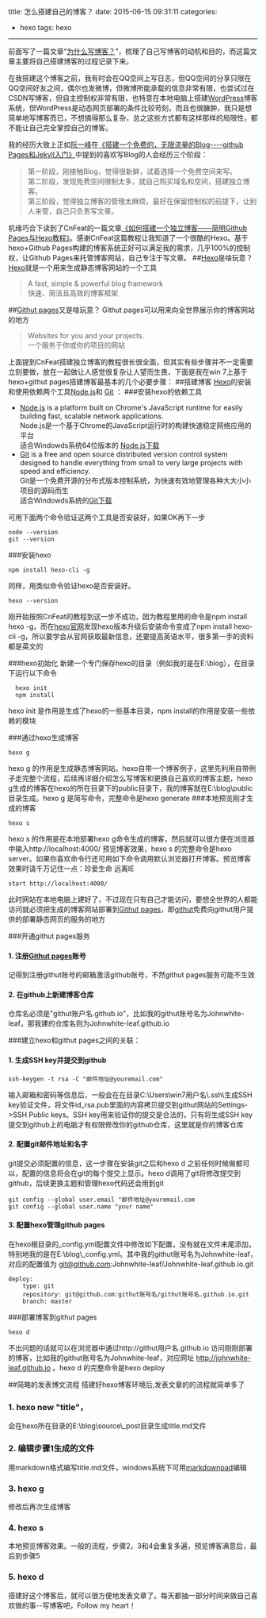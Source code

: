 title: 怎么搭建自己的博客？
date: 2015-06-15 09:31:11
categories:
 - hexo
tags: hexo
---
前面写了一篇文章“[为什么写博客？](https://johnwhite-leaf.github.io/2015/06/07/why-i-blog/)”，梳理了自己写博客的动机和目的，而这篇文章主要将自己搭建博客的过程记录下来。

在我搭建这个博客之前，我有时会在QQ空间上写日志，但QQ空间的分享只限在QQ空间好友之间，偶尔也发微博，但微博所能承载的信息非常有限，也尝试过在CSDN写博客，但自主控制权非常有限，也特意在本地电脑上搭建[WordPress](http://cn.wordpress.org/)博客系统，但WordPress是动态网页部署的条件比较苛刻，而且也很臃肿，我只是想简单地写博客而已，不想搞得那么复杂，总之这些方式都有这样那样的局限性，都不能让自己完全掌控自己的博客。

我的经历大致上正如[阮一峰](http://www.ruanyifeng.com/)在[《搭建一个免费的，无限流量的Blog----github Pages和Jekyll入门》](http://www.ruanyifeng.com/blog/2012/08/blogging_with_jekyll.html)中提到的喜欢写Blog的人会经历三个阶段：
>第一阶段，刚接触Blog，觉得很新鲜，试着选择一个免费空间来写。  
>第二阶段，发现免费空间限制太多，就自己购买域名和空间，搭建独立博客。  
>第三阶段，觉得独立博客的管理太麻烦，最好在保留控制权的前提下，让别人来管，自己只负责写文章。

机缘巧合下读到了CnFeat的一篇文章[《如何搭建一个独立博客——简明Github Pages与Hexo教程》](http://www.jianshu.com/p/05289a4bc8b2)。感谢CnFeat这篇教程让我知道了一个很酷的Hexo。基于hexo+Github Pages构建的博客系统正好可以满足我的需求，几乎100%的控制权，让Github Pages来托管博客网站，自己专注于写文章。
##[Hexo](http://hexo.io)是啥玩意？
[Hexo](http://hexo.io)就是一个用来生成静态博客网站的一个工具
>A fast, simple & powerful blog framework  
>快速、简洁且高效的博客框架

##[Githut pages](https://pages.github.com/)又是啥玩意？
Githut pages可以用来向全世界展示你的博客网站的地方
>Websites for you and your projects.  
>一个服务于你或你的项目的网站

上面提到CnFeat搭建独立博客的教程很长很全面，但其实有些步骤并不一定需要立刻要做，放在一起做让人感觉很复杂让人望而生畏，下面是我在win 7上基于hexo+githut pages搭建博客最基本的几个必要步骤：
##搭建博客
[Hexo](http://hexo.io)的安装和使用依赖两个工具[Node.js](http://nodejs.org/)和 [Git](http://git-scm.com/) ：
###安装hexo的依赖工具
- [Node.js](http://nodejs.org/) is a platform built on Chrome's JavaScript runtime for easily building fast, scalable network applications.  
Node.js是一个基于Chrome的JavaScript运行时的构建快速稳定网络应用的平台  
适合Windowds系统64位版本的 [Node.js下载](http://nodejs.org/dist/v0.12.4/x64/node-v0.12.4-x64.msi)
- [Git](http://git-scm.com/) is a free and open source distributed version control system designed to handle everything from small to very large projects with speed and efficiency.  
Git是一个免费开源的分布式版本控制系统，为快速有效地管理各种大大小小项目的源码而生  
适合Windowds系统的[Git下载](https://github.com/msysgit/msysgit/releases/download/Git-1.9.5-preview20150319/Git-1.9.5-preview20150319.exe)

可用下面两个命令验证这两个工具是否安装好，如果OK再下一步
```
node --version
git --version
```
###安装hexo

```
npm install hexo-cli -g
```

同样，用类似命令验证hexo是否安装好。
```
hexo --version
```

刚开始按照CnFeat的教程到这一步不成功，因为教程里用的命令是npm install hexo -g，而在[hexo官网](http://hexo.io)发现hexo版本升级后安装命令变成了npm install hexo-cli -g，所以要学会从官网获取最新信息，还要提高英语水平，很多第一手的资料都是英文的

###hexo初始化
新建一个专门保存hexo的目录（例如我的是在E:\blog），在目录下运行以下命令  
```
  hexo init  
  npm install
```

hexo init 是作用是生成了hexo的一些基本目录，npm install的作用是安装一些依赖的模块

###通过hexo生成博客
```
hexo g
```

hexo g 的作用是生成静态博客网站。hexo自带一个博客例子，这里先利用自带例子走完整个流程，后续再详细介绍怎么写博客和更换自己喜欢的博客主题，hexo g生成的博客在hexo的所在目录下的public目录下，我的博客就在E:\blog\public目录生成。hexo g 是简写命令，完整命令是hexo generate
###本地预览刚才生成的博客
```
hexo s
```

hexo s 的作用是在本地部署hexo g命令生成的博客，然后就可以很方便在浏览器中输入http://localhost:4000/ 预览博客效果，hexo s 的完整命令是hexo server。如果你喜欢命令行还可用如下命令调用默认浏览器打开博客。预览博客效果时请千万记住一点：珍爱生命 远离IE
```
start http://localhost:4000/
```

此时网站在本地电脑上建好了，不过现在只有自己才能访问，要想全世界的人都能访问就必须把生成的博客网站部署到[Githut pages](https://pages.github.com/)，即[githut](https://github.com/)免费向githut用户提供的部署静态网页的服务的地方

###开通githut pages服务
#### 1. 注册[Githut pages](https://pages.github.com/)账号
记得到注册githut账号的邮箱激活github账号，不然githut pages服务可能不生效
#### 2. 在github上新建博客仓库
仓库名必须是"githut账户名.github.io"，比如我的githut账号名为Johnwhite-leaf，那我建的仓库名则为Johnwhite-leaf.github.io

###建立hexo和githut pages之间的关联：
#### 1. 生成SSH key并提交到github
```
ssh-keygen -t rsa -C "邮件地址@youremail.com"
```
输入邮箱和密码等信息后，一般会在在目录C:\Users\win7用户名\\.ssh\生成SSH key验证文件，将文件id_rsa.pub里面的内容拷贝提交到githut网站的Settings->SSH Public keys。SSH key用来验证你的提交是合法的，只有将生成SSH key提交到github上的电脑才有权限修改你的github仓库，这里就是你的博客仓库

#### 2. 配置git邮件地址和名字
git提交必须配置的信息，这一步骤在安装git之后和hexo d 之前任何时候做都可以，配置的信息将会在git的每个提交上显示。hexo d调用了git将修改提交到github，后续更换主题和管理hexo代码还会用到git
```
git config --global user.email "邮件地址@youremail.com  
git config --global user.name "your name"
```

#### 3. 配置hexo管理github pages
在hexo根目录的_config.yml配置文件中修改如下配置，没有就在文件末尾添加，特别地我的是在E:\blog\\_config.yml。其中我的githut账号名为Johnwhite-leaf，对应的配置值为 git@github.com:Johnwhite-leaf/Johnwhite-leaf.github.io.git

    deploy:  
        type: git  
        repository: git@github.com:githut账号名/githut账号名.github.io.git
        branch: master

###部署博客到githut pages
```
hexo d
```

不出问题的话就可以在浏览器中通过http://githut用户名.github.io 访问刚刚部署的博客，比如我的githut账号名为Johnwhite-leaf，对应网址 http://johnwhite-leaf.github.io 。hexo d 的完整命令是hexo deploy

##简略的发表博文流程
搭建好hexo博客环境后,发表文章的的流程就简单多了

### 1. hexo new "title"，
   会在hexo所在目录的E:\blog\\source\\_post目录生成title.md文件
### 2. 编辑步骤1生成的文件
   用markdown格式编写title.md文件，windows系统下可用[markdownpad](http://markdownpad.com/)编辑
### 3. hexo g
   修改后再次生成博客
### 4. hexo s
   本地预览博客效果。一般的流程，步骤2，3和4会重复多遍，预览博客满意后，最后到步骤5
### 5. hexo d

搭建好这个博客后，就可以很方便地发表文章了。每天都抽一部分时间来做自己喜欢做的事--写博客吧，Follow my heart！
